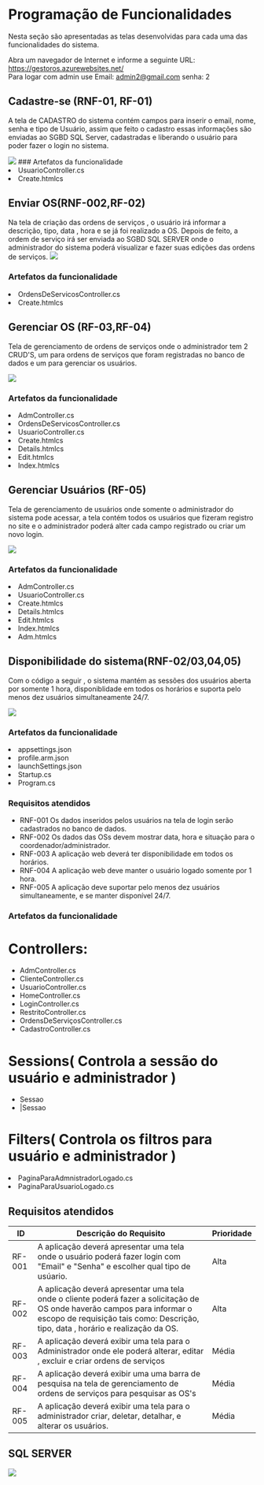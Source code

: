 # Programação de Funcionalidades

Nesta seção são apresentadas as telas desenvolvidas para cada uma das funcionalidades do sistema.

Abra um navegador de Internet e informe a seguinte URL: https://gestoros.azurewebsites.net/
<br> Para logar com admin use Email: admin2@gmail.com  senha: 2


## Cadastre-se (RNF-01, RF-01)
A tela de CADASTRO do sistema contém campos para inserir o email, nome, senha e tipo de Usuário, assim que feito o cadastro essas informações são enviadas ao SGBD SQL Server, cadastradas e liberando o usuário para poder fazer o login no sistema.

<img src ="/docs/img/Cadastrar.png">
### Artefatos da funcionalidade 

 <li> UsuarioController.cs </li>
 <li> Create.htmlcs </li>

## Enviar OS(RNF-002,RF-02)

Na tela de criação das ordens de serviços , o usuário irá informar a descrição, tipo, data , hora e se já foi realizado a OS. Depois de feito, a ordem de serviço irá ser enviada ao SGBD SQL SERVER onde o administrador do sistema poderá visualizar e fazer suas edições das ordens de serviços.
<img src ="/docs/img/Enviarr.png">

### Artefatos da funcionalidade 

 <li> OrdensDeServicosController.cs </li>
 <li> Create.htmlcs </li>
 
## Gerenciar OS (RF-03,RF-04)

Tela de gerenciamento de ordens de serviços onde o administrador tem 2 CRUD'S, um para ordens de serviços que foram registradas no banco de dados e um para gerenciar os usuários.

<img src ="/docs/img/Gerenciarr.png">

### Artefatos da funcionalidade 

 <li> AdmController.cs  </li>
 <li> OrdensDeServicosController.cs </li>
 <li> UsuarioController.cs  </li>
 <li> Create.htmlcs </li>
 <li> Details.htmlcs </li>
 <li> Edit.htmlcs</li>
 <li> Index.htmlcs </li>

## Gerenciar Usuários (RF-05)
Tela de gerenciamento de usuários onde somente o administrador do sistema pode acessar, a tela contém todos os usuários que fizeram registro no site e o administrador poderá alter cada campo registrado ou criar um novo login.

<img src ="/docs/img/Usuars.png">

### Artefatos da funcionalidade 
 <li> AdmController.cs  </li>
 <li> UsuarioController.cs  </li>
 <li> Create.htmlcs </li>
 <li> Details.htmlcs </li>
 <li> Edit.htmlcs</li>
 <li> Index.htmlcs </li>
 <li> Adm.htmlcs </li>
 

## Disponibilidade do sistema(RNF-02/03,04,05)

Com o código a seguir , o sistema mantém as sessões dos usuários aberta por somente 1 hora, disponiblidade em todos os horários e suporta pelo menos dez usuários simultaneamente 24/7.

<img src ="/docs/img/CODIGO.png">

### Artefatos da funcionalidade 

 <li>appsettings.json </li>
 <li>profile.arm.json </li>
 <li>launchSettings.json </li>
 <li>Startup.cs </li>
 <li>Program.cs </li>

### Requisitos atendidos 

- RNF-001	Os dados inseridos pelos usuários na tela de login serão cadastrados no banco de dados.
- RNF-002	Os dados das OSs devem mostrar data, hora e situação para o coordenador/administrador.
- RNF-003	A aplicação web deverá ter disponibilidade em todos os horários.
- RNF-004	A aplicação web deve manter o usuário logado somente por 1 hora.
- RNF-005	A aplicação deve suportar pelo menos dez usuários simultaneamente, e se manter disponível 24/7.

### Artefatos da funcionalidade 
<h1> Controllers:</h1>
<ul>
 
 <li> AdmController.cs </li>
 <li> ClienteController.cs </li>
 <li> UsuarioController.cs </li>
 <li> HomeController.cs </li>
 <li> LoginController.cs </li>
 <li> RestritoController.cs </li>
 <li> OrdensDeServiçosController.cs </li>
 <li> CadastroController.cs </li>
  
</ul>
  
  <h1> Sessions( Controla a sessão do usuário e administrador )  </h1>
 <ul>
  <li> Sessao </li>
  <li> |Sessao </li>
 </ul>
  <h1> Filters( Controla os filtros para usuário e administrador )  </h1>
  <li> PaginaParaAdmnistradorLogado.cs </li>
  <li> PaginaParaUsuarioLogado.cs </li>
  


## Requisitos atendidos
|ID    | Descrição do Requisito                                                                                                                        |Prioridade|
|------|-----------------------------------------------------------------------------------------------------------------------------------------------|----------|
|RF-001| A aplicação deverá apresentar uma tela onde o usuário poderá fazer login com "Email" e "Senha" e escolher qual tipo de usúario.               |Alta      |
|RF-002| A aplicação deverá apresentar uma tela onde o cliente poderá fazer a solicitação de OS onde haverão campos para informar o escopo de requisição tais como: Descrição, tipo, data , horário e realização da OS.                               |Alta      |
|RF-003| A aplicação deverá exibir uma tela para o Administrador onde ele poderá alterar, editar , excluir e criar ordens de serviços | Média     |
|RF-004| A aplicação deverá exibir uma uma barra de pesquisa na tela de gerenciamento de ordens de serviços para pesquisar as OS's | Média     |
|RF-005| A aplicação deverá exibir uma tela para o administrador criar, deletar, detalhar, e alterar os usuários. | Média     |

## SQL SERVER
<img src ="/docs/img/TABELASSQL.png">


